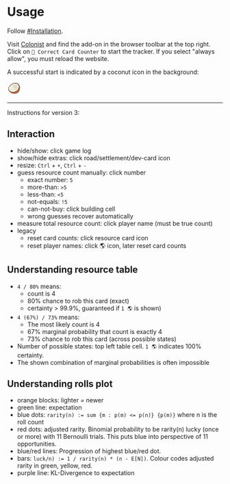 # Usage

Follow [#Installation](../README.md#installation).

Visit [Colonist][Colonist] and find the add-on in the browser toolbar at the top
right. Click on `🥥 Correct Card Counter` to start the tracker. If you select
"always allow", you must reload the website.

A successful start is indicated by a coconut icon in the background:

![Icon](/assets/coconut_32.png?raw=true)

---

Instructions for version 3:

## Interaction

- hide/show: click game log
- show/hide extras: click road/settlement/dev-card icon
- resize: `Ctrl` + `+`, `Ctrl` + `-`
- guess resource count manually: click number
  - exact number: `5`
  - more-than: `>5`
  - less-than: `<5`
  - not-equals: `!5`
  - can-not-buy: click building cell
  - wrong guesses recover automatically
- measure total resource count: click player name (must be true count)
- legacy
  - reset card counts: click resource card icon
  - reset player names: click 🌎 icon, later reset card counts

## Understanding resource table

- `4 / 80%` means:
  - count is 4
  - 80% chance to rob this card (exact)
  - certainty > 99.9%, guaranteed if `1 🌎` is shown)
- `4 (67%) / 73%` means:
  - The most likely count is 4
  - 67% marginal probability that count is exactly 4
  - 73% chance to rob this card (across possible states)
- Number of possible states: top left table cell. `1 🌎` indicates 100% certainty.
- The shown combination of marginal probabilities is often impossible

## Understanding rolls plot

- orange blocks: lighter = newer
- green line: expectation
- blue dots: `rarity(n) := sum {m : p(m) <= p(n)} {p(m)}` where n is the roll count
- red dots: adjusted rarity. Binomial probability to be rarity(n) lucky (once or
more) with 11 Bernoulli trials. This puts blue into perspective of 11
opportunities.
- blue/red lines: Progression of highest blue/red dot.
- bars: `luck/n) := 1 / rarity(n) * (n - E[N])`. Colour codes adjusted rarity in
green, yellow, red.
- purple line: KL-Divergence to expectation

<!--
 !  ╭─────────────────────────────────────────────────────────────────────────╮
 !  │ Link collection                                                         │
 !  ╰─────────────────────────────────────────────────────────────────────────╯
-->

[Colonist]: https://colonist.io/ "Colonist website"
